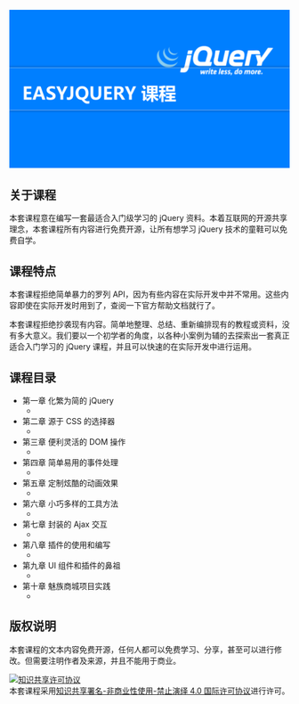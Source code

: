 ![](cover.png)

## 关于课程

本套课程意在编写一套最适合入门级学习的 jQuery 资料。本着互联网的开源共享理念，本套课程所有内容进行免费开源，让所有想学习 jQuery 技术的童鞋可以免费自学。

## 课程特点

本套课程拒绝简单暴力的罗列 API，因为有些内容在实际开发中并不常用。这些内容即使在实际开发时用到了，查阅一下官方帮助文档就行了。

本套课程拒绝抄袭现有内容。简单地整理、总结、重新编排现有的教程或资料，没有多大意义。我们要以一个初学者的角度，以各种小案例为辅的去探索出一套真正适合入门学习的 jQuery 课程，并且可以快速的在实际开发中进行运用。

## 课程目录

- 第一章 化繁为简的 jQuery
	- []()
- 第二章 源于 CSS 的选择器
	- []()
- 第三章 便利灵活的 DOM 操作
	- []()
- 第四章 简单易用的事件处理
	- []()
- 第五章 定制炫酷的动画效果
	- []()
- 第六章 小巧多样的工具方法
	- []()
- 第七章 封装的 Ajax 交互
	- []()
- 第八章 插件的使用和编写
	- []()
- 第九章 UI 组件和插件的鼻祖
	- []()
- 第十章 魅族商城项目实践
	- []()

## 版权说明

本套课程的文本内容免费开源，任何人都可以免费学习、分享，甚至可以进行修改。但需要注明作者及来源，并且不能用于商业。

<a rel="license" href="http://creativecommons.org/licenses/by-nc-nd/4.0/"><img alt="知识共享许可协议" style="border-width:0" src="https://i.creativecommons.org/l/by-nc-nd/4.0/88x31.png" /></a><br />本套课程采用<a rel="license" href="http://creativecommons.org/licenses/by-nc-nd/4.0/">知识共享署名-非商业性使用-禁止演绎 4.0 国际许可协议</a>进行许可。